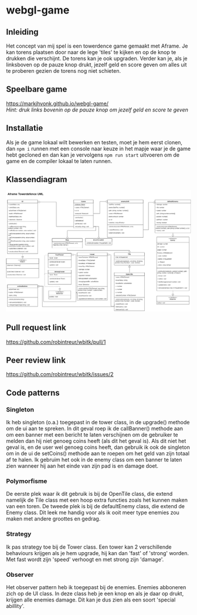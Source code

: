 # webgl-game

## Inleiding
Het concept van mij spel is een towerdence game gemaakt met Aframe. Je kan torens plaatsen door naar de lege 'tiles' te kijken en op de knop te drukken die verschijnt. De torens kan je ook upgraden. Verder kan je, als je linksboven op de pauze knop drukt, jezelf geld en score geven om alles uit te proberen gezien de torens nog niet schieten.

## Speelbare game
https://markjhvonk.github.io/webgl-game/ <br/>
*Hint: druk links bovenin op de pauze knop om jezelf geld en score te geven*

## Installatie
Als je de game lokaal wilt bewerken en testen, moet je hem eerst clonen, dan ```npm i``` runnen met een console naar keuze in het mapje waar je de game hebt gecloned en dan kan je vervolgens ```npm run start``` uitvoeren om de game en de compiler lokaal te laten runnen.

## Klassendiagram
![Towerdefence UML](./aframe-towerdefence.jpg)

## Pull request link
https://github.com/robintreur/wbitk/pull/1

## Peer review link
https://github.com/robintreur/wbitk/issues/2

## Code patterns

### Singleton
Ik heb singleton (o.a.) toegepast in de tower class, in de upgrade() methode om de ui aan te spreken. In dit geval roep ik de callBanner() methode aan om een banner met een bericht te laten verschijnen om de gebruiker te melden dan hij niet genoeg coins heeft (als dit het geval is). Als dit niet het geval is, en de user wel genoeg coins heeft, dan gebruik ik ook de singleton om in de ui de setCoins() methode aan te roepen om het geld van zijn totaal af te halen. Ik gebruim het ook in de enemy class om een banner te laten zien wanneer hij aan het einde van zijn pad is en damage doet.

### Polymorfisme
De eerste plek waar ik dit gebruik is bij de OpenTile class, die extend namelijk de Tile class met een hoop extra functies zoals het kunnen maken van een toren.
De tweede plek is bij de defaultEnemy class, die extend de Enemy class. Dit leek me handig voor als ik ooit meer type enemies zou maken met andere groottes en gedrag.

### Strategy
Ik pas strategy toe bij de Tower class. Een tower kan 2 verschillende behaviours krijgen als je hem upgrade, hij kan dan 'fast' of 'strong' worden. Met fast wordt zijn 'speed' verhoogt en met strong zijn 'damage'.

### Observer
Het observer pattern heb ik toegepast bij de enemies. Enemies abboneren zich op de UI class. In deze class heb je een knop en als je daar op drukt, krijgen alle enemies damage. Dit kan je dus zien als een soort 'special abillity'.